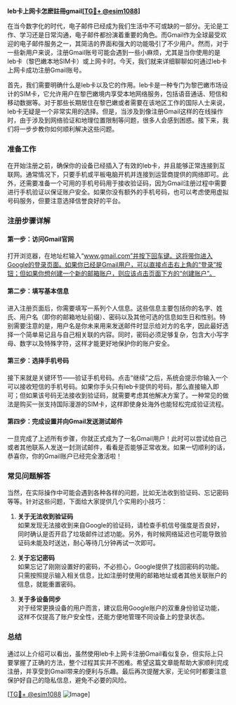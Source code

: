 **leb卡上网卡怎麽註冊gmail[[TG💪+ @esim1088](https://t.me/s/esim1088)]**

在当今数字化的时代，电子邮件已经成为我们生活中不可或缺的一部分。无论是工作、学习还是日常沟通，电子邮件都扮演着重要的角色。而Gmail作为全球最受欢迎的电子邮件服务之一，其简洁的界面和强大的功能吸引了不少用户。然而，对于一些新用户来说，注册Gmail账号可能会遇到一些小麻烦，尤其是当你使用的是leb卡（黎巴嫩本地SIM卡）或上网卡时。今天，我们就来详细聊聊如何通过leb卡上网卡成功注册Gmail账号。

首先，我们需要明确什么是leb卡以及它的作用。leb卡是一种专门为黎巴嫩市场设计的SIM卡，它允许用户在黎巴嫩境内享受本地网络服务，包括语音通话、短信和移动数据等。对于那些长期居住在黎巴嫩或者需要在该地区工作的国际人士来说，leb卡无疑是一个非常实用的选择。但是，当涉及到像注册Gmail这样的在线操作时，由于涉及到网络验证和地理位置限制等问题，很多人会感到困惑。接下来，我们将一步步教你如何顺利解决这些问题。

### **准备工作**

在开始注册之前，确保你的设备已经插入了有效的leb卡，并且能够正常连接到互联网。通常情况下，只要手机或平板电脑开机并连接到运营商提供的网络即可。此外，还需要准备一个可用的手机号码用于接收验证码，因为Gmail注册过程中需要进行手机验证以保证账户安全。如果你没有额外的手机号码，也可以考虑使用虚拟号码服务，但要注意选择信誉良好的平台。

### **注册步骤详解**

#### **第一步：访问Gmail官网**
打开浏览器，在地址栏输入“www.gmail.com”并按下回车键。这将带你进入Google的登录页面。如果你已经是Gmail用户，可以直接点击右上角的“登录”按钮；但如果你想创建一个新的邮箱账户，则应该点击页面下方的“创建账户”。

#### **第二步：填写基本信息**
进入注册页面后，你需要填写一系列个人信息。这些信息主要包括你的名字、姓氏、用户名（即你的邮箱地址前缀）、密码以及其他可选的信息如生日和性别。特别需要注意的是，用户名是你未来用来发送邮件时显示给对方的名字，因此最好选择一个简单易记且与自己相关联的内容。同时，密码必须足够复杂，包含大小写字母、数字以及特殊字符，这样才能更好地保护你的账户安全。

#### **第三步：选择手机号码**
接下来就是关键环节——验证手机号码。点击“继续”之后，系统会提示你输入一个可以接收短信的手机号码。如果你手头只有leb卡提供的号码，那么直接输入即可；但如果该号码无法接收到验证码，就需要考虑其他解决方案了。一种常见的做法是购买一张支持国际漫游的SIM卡，这样即使身处海外也能轻松完成验证流程。

#### **第四步：完成设置并向Gmail发送测试邮件**
一旦完成了上述所有步骤，你就正式成为了一名Gmail用户！此时可以尝试给自己或者其他联系人发送一封测试邮件，看看是否能够正常收发。如果一切顺利的话，恭喜你，你的Gmail账户已经完全激活啦！

### **常见问题解答**

当然，在实际操作中可能会遇到各种各样的问题，比如无法收到验证码、忘记密码等等。针对这些问题，下面给大家提供几个实用的小技巧：

1. **关于无法收到验证码**  
   如果发现无法接收到来自Google的验证码，请检查手机信号强度是否良好，同时确认是否开启了垃圾邮件过滤功能。另外，有时候网络延迟也可能导致验证码未能及时送达，耐心等待几分钟再试一次即可。

2. **关于忘记密码**  
   如果忘记了刚刚设置好的密码，不必担心，Google提供了找回密码的功能。只需按照提示输入相关信息，比如注册时使用的邮箱地址或者其他关联账户的信息，就能重置密码。

3. **关于多设备同步**  
   对于经常更换设备的用户而言，建议启用Google账户的双重身份验证功能，这样不仅提高了账户安全性，还能方便地管理不同设备上的登录状态。

### **总结**

通过以上介绍可以看出，虽然使用leb卡上网卡注册Gmail看似复杂，但实际上只要掌握了正确的方法，整个过程其实并不困难。希望这篇文章能帮助大家顺利完成注册，并享受到Gmail带来的便利与乐趣。最后再次提醒大家，无论何时都要注意保护好自己的隐私信息，避免不必要的风险。

[[TG💪+ @esim1088](https://t.me/s/esim1088) ![Image](https://i.postimg.cc/4NQfJmqS/Snipaste-2025-05-13-00-14-12.png)]